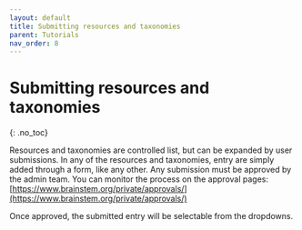 ```yaml
---
layout: default
title: Submitting resources and taxonomies
parent: Tutorials
nav_order: 8
---
```

# Submitting resources and taxonomies
{: .no_toc}

Resources and taxonomies are controlled list, but can be expanded by user submissions. In any of the resources and taxonomies, entry are simply added through a form, like any other.   Any submission must be approved by the admin team. You can monitor the process on the approval pages: [https://www.brainstem.org/private/approvals/](https://www.brainstem.org/private/approvals/)

Once approved, the submitted entry will be selectable from the dropdowns.

